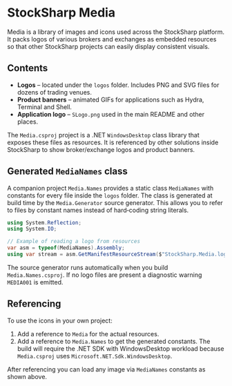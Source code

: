 # StockSharp Media

Media is a library of images and icons used across the StockSharp platform. It packs logos of various brokers and exchanges as embedded resources so that other StockSharp projects can easily display consistent visuals.

## Contents

- **Logos** – located under the `logos` folder. Includes PNG and SVG files for dozens of trading venues.
- **Product banners** – animated GIFs for applications such as Hydra, Terminal and Shell.
- **Application logo** – `SLogo.png` used in the main README and other places.

The `Media.csproj` project is a .NET `WindowsDesktop` class library that exposes these files as resources. It is referenced by other solutions inside StockSharp to show broker/exchange logos and product banners.

## Generated `MediaNames` class

A companion project `Media.Names` provides a static class `MediaNames` with constants for every file inside the `logos` folder. The class is generated at build time by the `Media.Generator` source generator. This allows you to refer to files by constant names instead of hard‑coding string literals.

```csharp
using System.Reflection;
using System.IO;

// Example of reading a logo from resources
var asm = typeof(MediaNames).Assembly;
using var stream = asm.GetManifestResourceStream($"StockSharp.Media.logos.{MediaNames.binance}");
```

The source generator runs automatically when you build `Media.Names.csproj`. If no logo files are present a diagnostic warning `MEDIA001` is emitted.

## Referencing

To use the icons in your own project:

1. Add a reference to `Media` for the actual resources.
2. Add a reference to `Media.Names` to get the generated constants. The build will require the .NET SDK with WindowsDesktop workload because `Media.csproj` uses `Microsoft.NET.Sdk.WindowsDesktop`.

After referencing you can load any image via `MediaNames` constants as shown above.


